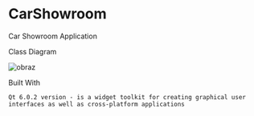 # CarShowroom
Car Showroom Application

Class Diagram

![obraz](https://user-images.githubusercontent.com/75526352/116690874-5204f580-a9ba-11eb-8f6c-d06d52241da3.png)

Built With

    Qt 6.0.2 version - is a widget toolkit for creating graphical user interfaces as well as cross-platform applications 
